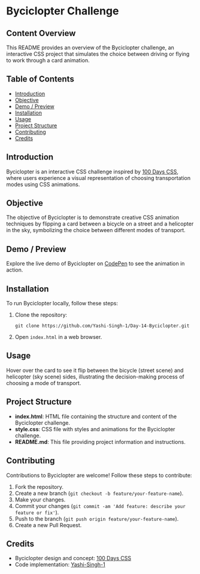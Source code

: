   <h1>Byciclopter Challenge</h1>

  <h2>Content Overview</h2>
  <p>This README provides an overview of the Byciclopter challenge, an interactive CSS project that simulates the choice between driving or flying to work through a card animation.</p>

  <h2>Table of Contents</h2>
  <ul>
    <li><a href="#introduction">Introduction</a></li>
    <li><a href="#objective">Objective</a></li>
    <li><a href="#demo-preview">Demo / Preview</a></li>
    <li><a href="#installation">Installation</a></li>
    <li><a href="#usage">Usage</a></li>
    <li><a href="#project-structure">Project Structure</a></li>
    <li><a href="#contributing">Contributing</a></li>
    <li><a href="#credits">Credits</a></li>
  </ul>

  <h2 id="introduction">Introduction</h2>
  <p>Byciclopter is an interactive CSS challenge inspired by <a href="https://100dayscss.com/days/14/">100 Days CSS</a>, where users experience a visual representation of choosing transportation modes using CSS animations.</p>

  <h2 id="objective">Objective</h2>
  <p>The objective of Byciclopter is to demonstrate creative CSS animation techniques by flipping a card between a bicycle on a street and a helicopter in the sky, symbolizing the choice between different modes of transport.</p>

  <h2 id="demo-preview">Demo / Preview</h2>
  <p>Explore the live demo of Byciclopter on <a href="https://codepen.io/Yashi-the-lessful/pen/Poveewm">CodePen</a> to see the animation in action.</p>

  <h2 id="installation">Installation</h2>
  <p>To run Byciclopter locally, follow these steps:</p>
  <ol>
    <li>Clone the repository:
      <pre><code>git clone https://github.com/Yashi-Singh-1/Day-14-Byciclopter.git</code></pre>
    </li>
    <li>Open <code>index.html</code> in a web browser.</li>
  </ol>

  <h2 id="usage">Usage</h2>
  <p>Hover over the card to see it flip between the bicycle (street scene) and helicopter (sky scene) sides, illustrating the decision-making process of choosing a mode of transport.</p>

  <h2 id="project-structure">Project Structure</h2>
  <ul>
    <li><strong>index.html</strong>: HTML file containing the structure and content of the Byciclopter challenge.</li>
    <li><strong>style.css</strong>: CSS file with styles and animations for the Byciclopter challenge.</li>
    <li><strong>README.md</strong>: This file providing project information and instructions.</li>
  </ul>

  <h2 id="contributing">Contributing</h2>
  <p>Contributions to Byciclopter are welcome! Follow these steps to contribute:</p>
  <ol>
    <li>Fork the repository.</li>
    <li>Create a new branch (<code>git checkout -b feature/your-feature-name</code>).</li>
    <li>Make your changes.</li>
    <li>Commit your changes (<code>git commit -am 'Add feature: describe your feature or fix'</code>).</li>
    <li>Push to the branch (<code>git push origin feature/your-feature-name</code>).</li>
    <li>Create a new Pull Request.</li>
  </ol>

  <h2 id="credits">Credits</h2>
  <ul>
    <li>Byciclopter design and concept: <a href="https://100dayscss.com/days/14/">100 Days CSS</a></li>
    <li>Code implementation: <a href="https://github.com/Yashi-Singh-1">Yashi-Singh-1</a></li>
  </ul>
